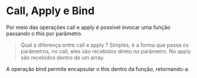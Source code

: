 # Call, Apply e Bind

Por meio das operações call e apply é possível invocar uma função passando o this por parâmetro.

> Qual a diferença entre call e apply ? Simples, é a forma que passa os parâmetros, no call, eles são recebidos direto no parâmetro. No apply são recebidos dentro de um array.

A operação bind permite encapsular o this dentro da função, retornando-a.